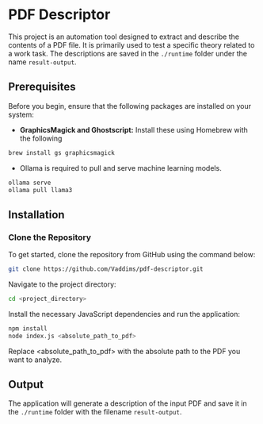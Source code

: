 # PDF Descriptor

This project is an automation tool designed to extract and describe the contents of a PDF file. It is primarily used to test a specific theory related to a work task. The descriptions are saved in the `./runtime` folder under the name `result-output`.

## Prerequisites

Before you begin, ensure that the following packages are installed on your system:

- **GraphicsMagick and Ghostscript:**
Install these using Homebrew with the following 
```bash
brew install gs graphicsmagick
```
- Ollama is required to pull and serve machine learning models.
```bash
ollama serve
ollama pull llama3
```

## Installation

### Clone the Repository
To get started, clone the repository from GitHub using the command below:

```bash
git clone https://github.com/Vaddims/pdf-descriptor.git
```

Navigate to the project directory:

```bash
cd <project_directory>
```

Install the necessary JavaScript dependencies and run the application:

```bash
npm install
node index.js <absolute_path_to_pdf>
```

Replace <absolute_path_to_pdf> with the absolute path to the PDF you want to analyze.

## Output

The application will generate a description of the input PDF and save it in the `./runtime` folder with the filename `result-output`.

